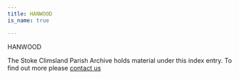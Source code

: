 ```yaml
---
title: HANWOOD
is_name: true

---
```


HANWOOD


The Stoke Climsland Parish Archive holds material under this index entry. To find out more please [contact us](/contact/)
